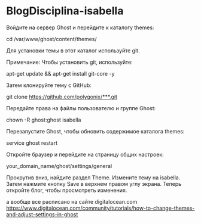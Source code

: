 # BlogDisciplina-isabella
Войдите на сервер Ghost и перейдите к каталогу themes:

cd /var/www/ghost/content/themes/

Для установки темы в этот каталог используйте git.

Примечание: Чтобы установить git, используйте:

apt-get update && apt-get install git-core -y

Затем клонируйте тему с GitHub:

git clone https://github.com/polygonix/***.git

Передайте права на файлы пользователю и группе Ghost:

chown -R ghost:ghost isabella

Перезапустите Ghost, чтобы обновить содержимое каталога themes:

service ghost restart

Откройте браузер и перейдите на страницу общих настроек:

your_domain_name/ghost/settings/general

Прокрутив вниз, найдите раздел Theme. Измените тему на isabella. Затем нажмите кнопку Save в верхнем правом углу экрана.
Теперь откройте блог, чтобы просмотреть изменения.

а вообще все расписано на сайте digitalocean.com 
https://www.digitalocean.com/community/tutorials/how-to-change-themes-and-adjust-settings-in-ghost

